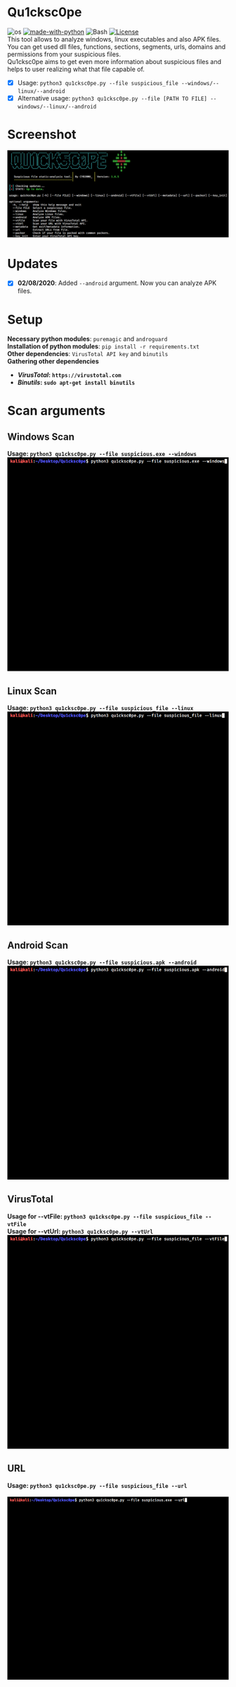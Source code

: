 # Qu1cksc0pe
![os](https://img.shields.io/badge/Os-Linux-yellow?logo=linux)
[![made-with-python](https://img.shields.io/badge/Made%20with-Python-1f425f.svg)](https://www.python.org/)
![Bash](https://img.shields.io/badge/Bash-v4.4%5E-green?logo=GNU%20bash)
[![License](https://img.shields.io/badge/License-Apache%202.0-green.svg)](https://opensource.org/licenses/Apache-2.0)
<br>This tool allows to analyze windows, linux executables and also APK files.<br>
You can get used dll files, functions, sections, segments, urls, domains and permissions from your suspicious files.<br>
Qu1cksc0pe aims to get even more information about suspicious files and helps to user realizing what that file capable of.

- [x] Usage: ```python3 qu1cksc0pe.py --file suspicious_file --windows/--linux/--android```
- [x] Alternative usage: ```python3 qu1cksc0pe.py --file [PATH TO FILE] --windows/--linux/--android```

# Screenshot
![Screen](.animations/.Screenshot.png)

# Updates
- [x] <b>02/08/2020</b>: Added ```--android``` argument. Now you can analyze APK files.

# Setup
<b>Necessary python modules</b>: ```puremagic``` and ```androguard```<br>
<b>Installation of python modules</b>: ```pip install -r requirements.txt```<br>
<b>Other dependencies</b>: ```VirusTotal API key``` and ```binutils```<br>
<b>Gathering other dependencies<b>
- <i>VirusTotal</i>: ```https://virustotal.com```
- <i>Binutils</i>: ```sudo apt-get install binutils```

# Scan arguments
## Windows Scan
<b>Usage</b>: ```python3 qu1cksc0pe.py --file suspicious.exe --windows```<br>
![animation](.animations/windows.gif)

## Linux Scan
<b>Usage</b>: ```python3 qu1cksc0pe.py --file suspicious_file --linux```<br>
![animation](.animations/linux.gif)

## Android Scan
<b>Usage</b>: ```python3 qu1cksc0pe.py --file suspicious.apk --android```<br>
![animation](.animations/android.gif)

## VirusTotal
<b>Usage for --vtFile</b>: ```python3 qu1cksc0pe.py --file suspicious_file --vtFile```<br>
<b>Usage for --vtUrl</b>: ```python3 qu1cksc0pe.py --vtUrl```<br>
![animation](.animations/total.gif)

## URL
<b>Usage</b>: ```python3 qu1cksc0pe.py --file suspicious_file --url```<br><br>
![animation](.animations/url.gif)
